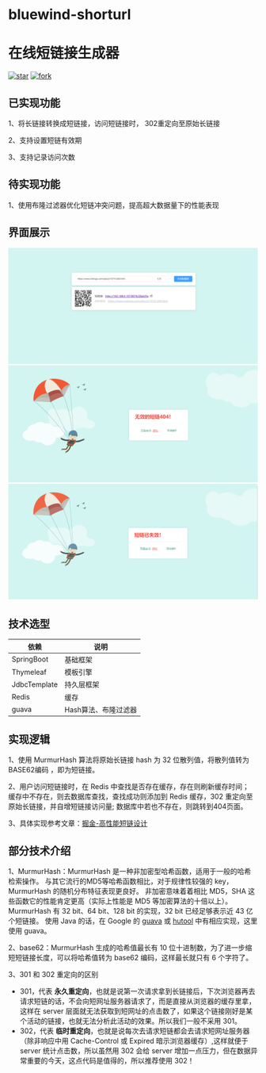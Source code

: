 # bluewind-shorturl
# 在线短链接生成器

<a href='https://gitee.com/leisureLXY/bluewind-shorturl/stargazers'><img src='https://gitee.com/leisureLXY/bluewind-shorturl/badge/star.svg?theme=dark' alt='star'></img></a>
<a href='https://gitee.com/leisureLXY/bluewind-shorturl/members'><img src='https://gitee.com/leisureLXY/bluewind-shorturl/badge/fork.svg?theme=dark' alt='fork'></img></a>

## 已实现功能
1、将长链接转换成短链接，访问短链接时， 302重定向至原始长链接

2、支持设置短链有效期

3、支持记录访问次数

## 待实现功能
1、使用布隆过滤器优化短链冲突问题，提高超大数据量下的性能表现

## 界面展示
![首页](src/main/resources/static/images/readme/example_main.png)
![404页](src/main/resources/static/images/readme/example_404.png)
![失效页](src/main/resources/static/images/readme/example_expire.png)

## 技术选型
| 依赖        | 说明                  |
| ----------- | ---------------------|
| SpringBoot | 基础框架             |
| Thymeleaf   | 模板引擎             |
| JdbcTemplate| 持久层框架           |
| Redis       | 缓存                |
| guava       | Hash算法、布隆过滤器  |

## 实现逻辑
1、使用 MurmurHash 算法将原始长链接 hash 为 32 位散列值，将散列值转为 BASE62编码 ，即为短链接。

2、用户访问短链接时，在 Redis 中查找是否存在缓存，存在则刷新缓存时间；
   缓存中不存在，则去数据库查找，查找成功则添加到 Redis 缓存，302 重定向至原始长链接，并自增短链接访问量;
   数据库中若也不存在，则跳转到404页面。

3、具体实现参考文章：[掘金-高性能短链设计](https://juejin.cn/post/6844904090602848270) 

## 部分技术介绍
1、MurmurHash：MurmurHash 是一种非加密型哈希函数，适用于一般的哈希检索操作。
    与其它流行的MD5等哈希函数相比，对于规律性较强的 key，MurmurHash 的随机分布特征表现更良好。
    非加密意味着着相比 MD5，SHA 这些函数它的性能肯定更高（实际上性能是 MD5 等加密算法的十倍以上）。
    MurmurHash 有 32 bit、64 bit、128 bit 的实现，32 bit 已经足够表示近 43 亿个短链接。
    使用 Java 的话，在 Google 的 [guava](https://github.com/google/guava) 
    或 [hutool](https://github.com/dromara/hutool) 中有相应实现，这里使用 guava。
    
2、base62：MurmurHash 生成的哈希值最长有 10 位十进制数，为了进一步缩短短链接长度，可以将哈希值转为 base62 编码，这样最长就只有 6 个字符了。
    
3、301 和 302 重定向的区别
   - 301，代表 **永久重定向**，也就是说第一次请求拿到长链接后，下次浏览器再去请求短链的话，不会向短网址服务器请求了，而是直接从浏览器的缓存里拿，这样在 server 层面就无法获取到短网址的点击数了，如果这个链接刚好是某个活动的链接，也就无法分析此活动的效果。所以我们一般不采用 301。
   - 302，代表 **临时重定向**，也就是说每次去请求短链都会去请求短网址服务器（除非响应中用 Cache-Control 或 Expired 暗示浏览器缓存）,这样就便于 server 统计点击数，所以虽然用 302 会给 server 增加一点压力，但在数据异常重要的今天，这点代码是值得的，所以推荐使用 302！
  
   